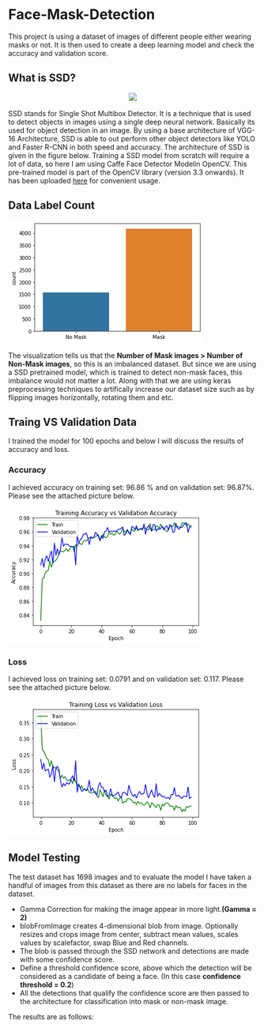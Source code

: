 # Face-Mask-Detection
This project is using a dataset of images of different people either wearing masks or not. It is then used to create a deep learning model and check the accuracy and validation score.

## What is SSD?

<p align="center">
<img src="https://www.researchgate.net/profile/Adam_Nowosielski/publication/332948824/figure/fig5/AS:767146284036100@1559913335810/The-model-of-Single-Shot-MultiBox-Detector-SSD-25.ppm"></img>
</p>

SSD stands for Single Shot Multibox Detector. It is a technique that is used to detect objects in images using a single deep neural network. Basically its used for object detection in an image. By using a base architecture of VGG-16 Architecture, SSD is able to out perform other object detectors like YOLO and Faster R-CNN in both speed and accuracy. The architecture of SSD is given in the figure below. Training a SSD model from scratch will require a lot of data, so here I am using Caffe Face Detector Modelin OpenCV. This pre-trained model is part of the OpenCV library (version 3.3 onwards). It has been uploaded [here](https://github.com/asad-mahmood/Face-Mask-Detection/tree/main/caffe-face-detector-opencv-pretrained-model) for convenient usage.

## Data Label Count

<img src="https://github.com/asad-mahmood/Face-Mask-Detection/blob/main/Label%20Count.png"></img>

The visualization tells us that the **Number of Mask images > Number of Non-Mask images**, so this is an imbalanced dataset. But since we are using a SSD pretrained model, which is trained to detect non-mask faces, this imbalance would not matter a lot. Along with that we are using keras preprocessing techniques to artifically increase our dataset size such as by flipping images horizontally, rotating them and etc.

## Traing VS Validation Data

I trained the model for 100 epochs and below I will discuss the results of accuracy and loss.

### Accuracy

I achieved accuracy on training set: 96.86 % and on validation set: 96.87%. Please see the attached picture below.

![](https://github.com/asad-mahmood/Face-Mask-Detection/blob/main/Training%20Vs%20Validation%20Acc.png)

### Loss

I achieved loss on training set: 0.0791 and on validation set: 0.117.  Please see the attached picture below.

![](https://github.com/asad-mahmood/Face-Mask-Detection/blob/main/Training%20Vs%20Validation%20Loss.png)

## Model Testing

The test dataset has 1698 images and to evaluate the model I have taken a handful of images from this dataset as there are no labels for faces in the dataset.
* Gamma Correction for making the image appear in more light.**(Gamma = 2)**
* blobFromImage creates 4-dimensional blob from image. Optionally resizes and crops image from center, subtract mean values, scales values by scalefactor, swap Blue and Red channels.
* The blob is passed through the SSD network and detections are made with some confidence score.
* Define a threshold confidence score, above which the detection will be considered as a candidate of being a face. (In this case **confidence threshold = 0.2**)
* All the detections that qualify the confidence score are then passed to the architecture for classification into mask or non-mask image.

The results are as follows:

[](https://github.com/asad-mahmood/Face-Mask-Detection/blob/main/result.png)
